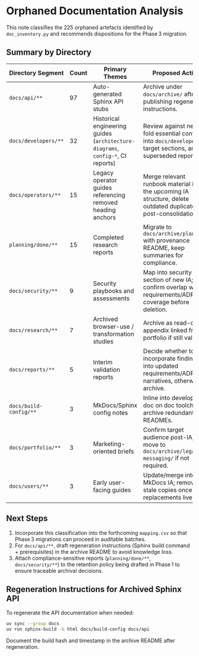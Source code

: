# Orphaned Documentation Analysis

This note classifies the 225 orphaned artefacts identified by `doc_inventory.py` and recommends dispositions for the Phase 3 migration.

## Summary by Directory

| Directory Segment | Count | Primary Themes | Proposed Action |
| --- | --- | --- | --- |
| `docs/api/**` | 97 | Auto-generated Sphinx API stubs | Archive under `docs/archive/` after publishing regeneration instructions. |
| `docs/developers/**` | 32 | Historical engineering guides (`architecture-diagrams`, `config-*`, CI reports) | Review against new IA; fold essential content into `docs/developers/` target sections, archive superseded reports. |
| `docs/operators/**` | 15 | Legacy operator guides referencing removed heading anchors | Merge relevant runbook material into the upcoming IA structure, delete outdated duplicates post-consolidation. |
| `planning/done/**` | 15 | Completed research reports | Migrate to `docs/archive/planning/` with provenance README, keep summaries for compliance. |
| `docs/security/**` | 9 | Security playbooks and assessments | Map into security section of new IA; confirm overlap with requirements/ADR coverage before deletion. |
| `docs/research/**` | 7 | Archived browser-use / transformation studies | Archive as read-only appendix linked from portfolio if still valuable. |
| `docs/reports/**` | 5 | Interim validation reports | Decide whether to incorporate findings into updated requirements/ADR narratives, otherwise archive. |
| `docs/build-config/**` | 3 | MkDocs/Sphinx config notes | Inline into developer doc on doc toolchain; archive redundant READMEs. |
| `docs/portfolio/**` | 3 | Marketing-oriented briefs | Confirm target audience post-IA; move to `docs/archive/legacy-messaging/` if not required. |
| `docs/users/**` | 3 | Early user-facing guides | Update/merge into new MkDocs IA; remove stale copies once replacements live. |

## Next Steps

1. Incorporate this classification into the forthcoming `mapping.csv` so that Phase 3 migrations can proceed in auditable batches.
2. For `docs/api/**`, draft regeneration instructions (Sphinx build command + prerequisites) in the archive README to avoid knowledge loss.
3. Attach compliance-sensitive reports (`planning/done/**`, `docs/security/**`) to the retention policy being drafted in Phase 1 to ensure traceable archival decisions.


## Regeneration Instructions for Archived Sphinx API

To regenerate the API documentation when needed:

```bash
uv sync --group docs
uv run sphinx-build -b html docs/build-config docs/api
```

Document the build hash and timestamp in the archive README after regeneration.

